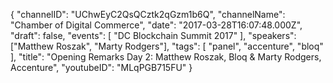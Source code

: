 {
    "channelID": "UChwEyC2QsQCztk2qGzm1b6Q",
    "channelName": "Chamber of Digital Commerce",
    "date": "2017-03-28T16:07:48.000Z",
    "draft": false,
    "events": [
        "DC Blockchain Summit 2017"
    ],
    "speakers": ["Matthew Roszak", "Marty Rodgers"],
    "tags": [
        "panel",
        "accenture",
        "bloq"
    ],
    "title": "Opening Remarks Day 2: Matthew Roszak, Bloq & Marty Rodgers, Accenture",
    "youtubeID": "MLqPGB715FU"
}
